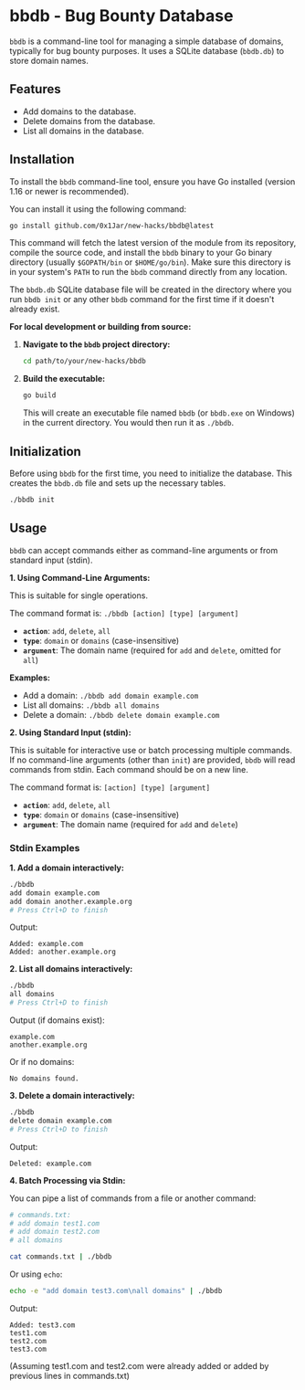 # bbdb - Bug Bounty Database

`bbdb` is a command-line tool for managing a simple database of domains, typically for bug bounty purposes. It uses a SQLite database (`bbdb.db`) to store domain names.

## Features

*   Add domains to the database.
*   Delete domains from the database.
*   List all domains in the database.

## Installation

To install the `bbdb` command-line tool, ensure you have Go installed (version 1.16 or newer is recommended).

You can install it using the following command:
```bash
go install github.com/0x1Jar/new-hacks/bbdb@latest
```
This command will fetch the latest version of the module from its repository, compile the source code, and install the `bbdb` binary to your Go binary directory (usually `$GOPATH/bin` or `$HOME/go/bin`). Make sure this directory is in your system's `PATH` to run the `bbdb` command directly from any location.

The `bbdb.db` SQLite database file will be created in the directory where you run `bbdb init` or any other `bbdb` command for the first time if it doesn't already exist.

**For local development or building from source:**

1.  **Navigate to the `bbdb` project directory:**
    ```bash
    cd path/to/your/new-hacks/bbdb
    ```

2.  **Build the executable:**
    ```bash
    go build
    ```
    This will create an executable file named `bbdb` (or `bbdb.exe` on Windows) in the current directory. You would then run it as `./bbdb`.

## Initialization

Before using `bbdb` for the first time, you need to initialize the database. This creates the `bbdb.db` file and sets up the necessary tables.

```bash
./bbdb init
```

## Usage

`bbdb` can accept commands either as command-line arguments or from standard input (stdin).

**1. Using Command-Line Arguments:**

This is suitable for single operations.

The command format is: `./bbdb [action] [type] [argument]`
*   **`action`**: `add`, `delete`, `all`
*   **`type`**: `domain` or `domains` (case-insensitive)
*   **`argument`**: The domain name (required for `add` and `delete`, omitted for `all`)

**Examples:**
*   Add a domain: `./bbdb add domain example.com`
*   List all domains: `./bbdb all domains`
*   Delete a domain: `./bbdb delete domain example.com`

**2. Using Standard Input (stdin):**

This is suitable for interactive use or batch processing multiple commands. If no command-line arguments (other than `init`) are provided, `bbdb` will read commands from stdin. Each command should be on a new line.

The command format is: `[action] [type] [argument]`

*   **`action`**: `add`, `delete`, `all`
*   **`type`**: `domain` or `domains` (case-insensitive)
*   **`argument`**: The domain name (required for `add` and `delete`)

### Stdin Examples

**1. Add a domain interactively:**
```bash
./bbdb
add domain example.com
add domain another.example.org
# Press Ctrl+D to finish
```
Output:
```
Added: example.com
Added: another.example.org
```

**2. List all domains interactively:**
```bash
./bbdb
all domains
# Press Ctrl+D to finish
```
Output (if domains exist):
```
example.com
another.example.org
```
Or if no domains:
```
No domains found.
```

**3. Delete a domain interactively:**
```bash
./bbdb
delete domain example.com
# Press Ctrl+D to finish
```
Output:
```
Deleted: example.com
```

**4. Batch Processing via Stdin:**

You can pipe a list of commands from a file or another command:
```bash
# commands.txt:
# add domain test1.com
# add domain test2.com
# all domains

cat commands.txt | ./bbdb
```
Or using `echo`:
```bash
echo -e "add domain test3.com\nall domains" | ./bbdb
```
Output:
```
Added: test3.com
test1.com
test2.com
test3.com
```
(Assuming test1.com and test2.com were already added or added by previous lines in commands.txt)
